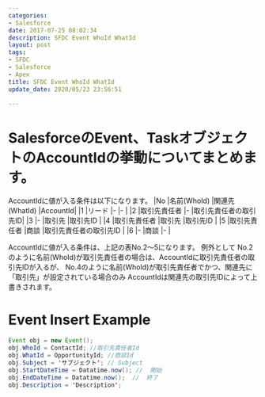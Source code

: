 ```yaml
---
categories:
- Salesforce
date: 2017-07-25 08:02:34
description: SFDC Event WhoId WhatId
layout: post
tags:
- SFDC
- Salesforce
- Apex
title: SFDC Event WhoId WhatId
update_date: 2020/05/23 23:56:51

---
```


# SalesforceのEvent、TaskオブジェクトのAccountIdの挙動についてまとめます。
AccountIdに値が入る条件は以下になります。
|No	|名前(WhoId)	   |関連先(WhatId)   |AccountId|
|1	|リード	       |-	             |-        |
|2	|取引先責任者   |-				 |取引先責任者の取引先ID|
|3	|-	           |取引先			 |取引先ID |
|4	|取引先責任者   |取引先			 |取引先ID |
|5	|取引先責任者   |商談	         |取引先責任者の取引先ID |
|6	|-				|商談			 |- |

AccountIdに値が入る条件は、上記の表No.2～5になります。
例外として
No.2のように名前(WhoId)が取引先責任者の場合は、AccountIdに取引先責任者の取引先IDが入るが、
No.4のように名前(WhoId)が取引先責任者でかつ、関連先に「取引先」が設定されている場合のみ
AccountIdは関連先の取引先IDによって上書きされます。

# Event Insert Example
```java
Event obj = new Event();
obj.WhoId = ContactId; //取引先責任者Id
obj.WhatId = OpportunityId; //商談Id
obj.Subject = 'サブジェクト'; // Subject
obj.StartDateTime = Datatime.now(); //  開始
obj.EndDateTime = Datatime.now();  //  終了
obj.Description = 'Description';
```